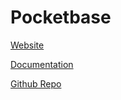 # Pocketbase

[Website](https://pocketbase.io/)

[Documentation](https://pocketbase.io/docs/)

[Github Repo](https://github.com/pocketbase/pocketbase)

